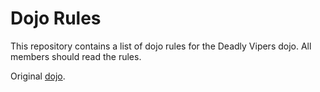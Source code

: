 Dojo Rules
==========

This repository contains a list of dojo rules for the Deadly Vipers dojo.
All members should read the rules.

Original [dojo](https://github.com/deadlyvipers).
